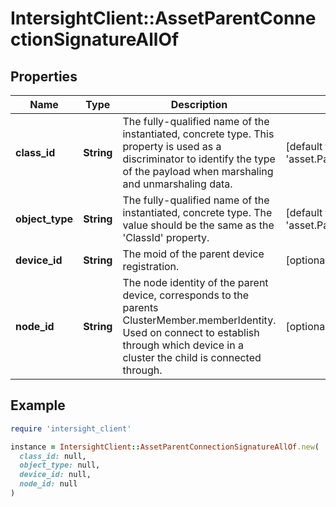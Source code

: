 # IntersightClient::AssetParentConnectionSignatureAllOf

## Properties

| Name | Type | Description | Notes |
| ---- | ---- | ----------- | ----- |
| **class_id** | **String** | The fully-qualified name of the instantiated, concrete type. This property is used as a discriminator to identify the type of the payload when marshaling and unmarshaling data. | [default to &#39;asset.ParentConnectionSignature&#39;] |
| **object_type** | **String** | The fully-qualified name of the instantiated, concrete type. The value should be the same as the &#39;ClassId&#39; property. | [default to &#39;asset.ParentConnectionSignature&#39;] |
| **device_id** | **String** | The moid of the parent device registration. | [optional] |
| **node_id** | **String** | The node identity of the parent device, corresponds to the parents ClusterMember.memberIdentity. Used on connect to establish through which device in a cluster the child is connected through. | [optional] |

## Example

```ruby
require 'intersight_client'

instance = IntersightClient::AssetParentConnectionSignatureAllOf.new(
  class_id: null,
  object_type: null,
  device_id: null,
  node_id: null
)
```

